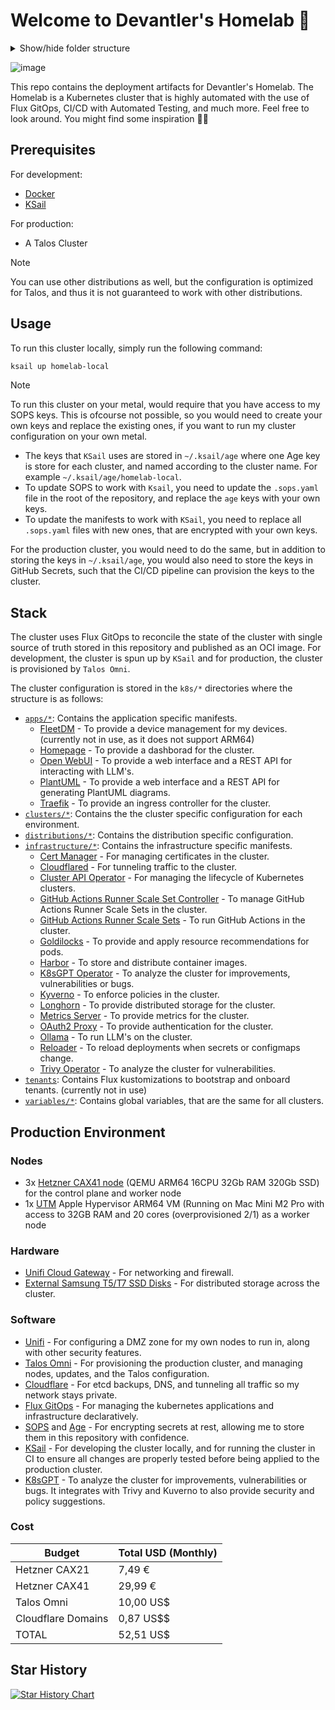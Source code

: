 # Welcome to Devantler's Homelab 🚀

<details>
  <summary>Show/hide folder structure</summary>

<!-- readme-tree start -->

```
.
├── .github
│   └── workflows
├── .vscode
├── k8s
│   ├── apps
│   │   ├── fleetdm
│   │   ├── homepage
│   │   ├── open-webui
│   │   └── plantuml
│   ├── clusters
│   │   ├── homelab-local
│   │   │   ├── components
│   │   │   ├── flux-system
│   │   │   └── variables
│   │   └── homelab-prod
│   │       ├── components
│   │       ├── flux-system
│   │       ├── infrastructure
│   │       │   ├── cilium
│   │       │   └── gha-runner-scale-sets
│   │       └── variables
│   ├── components
│   │   ├── flux-kustomization-post-build-variables-label
│   │   ├── flux-kustomization-sops-label
│   │   ├── helm-release-crds-label
│   │   └── helm-release-remediation-label
│   ├── custom-resources
│   │   ├── middlewares
│   │   │   ├── basic-auth
│   │   │   └── forward-auth
│   │   └── selfsigned-cluster-issuer
│   ├── distributions
│   │   ├── k3s
│   │   │   ├── components
│   │   │   └── variables
│   │   └── talos
│   │       ├── components
│   │       ├── infrastructure
│   │       │   ├── kubelet-serving-cert-approver
│   │       │   └── longhorn
│   │       └── variables
│   ├── infrastructure
│   │   ├── capi-operator
│   │   ├── cert-manager
│   │   ├── cloudflared
│   │   ├── gha-runner-scale-set-controller
│   │   ├── goldilocks
│   │   ├── harbor
│   │   ├── helm-charts-oci-proxy
│   │   ├── k8sgpt-operator
│   │   ├── kyverno
│   │   ├── metrics-server
│   │   ├── oauth2-proxy
│   │   ├── ollama
│   │   ├── reloader
│   │   ├── traefik
│   │   └── trivy-operator
│   ├── tenants
│   └── variables
└── talos
    ├── hetzner
    └── patches
        ├── cluster
        └── nodes

64 directories
```

<!-- readme-tree end -->

</details>

![image](https://github.com/user-attachments/assets/cc96e95c-4362-4432-9509-7f52c6c21636)

This repo contains the deployment artifacts for Devantler's Homelab. The Homelab is a Kubernetes cluster that is highly automated with the use of Flux GitOps, CI/CD with Automated Testing, and much more. Feel free to look around. You might find some inspiration 🙌🏻

## Prerequisites

For development:

- [Docker](https://docs.docker.com/get-docker/)
- [KSail](https://github.com/devantler/ksail)

For production:

- A Talos Cluster

> [!NOTE]
> You can use other distributions as well, but the configuration is optimized for Talos, and thus it is not guaranteed to work with other distributions.

## Usage

To run this cluster locally, simply run the following command:

```bash
ksail up homelab-local
```

> [!NOTE]
> To run this cluster on your metal, would require that you have access to my SOPS keys. This is ofcourse not possible, so you would need to create your own keys and replace the existing ones, if you want to run my cluster configuration on your own metal.
>
> - The keys that `KSail` uses are stored in `~/.ksail/age` where one Age key is store for each cluster, and named according to the cluster name. For example `~/.ksail/age/homelab-local`.
> - To update SOPS to work with `Ksail`, you need to update the `.sops.yaml` file in the root of the repository, and replace the `age` keys with your own keys.
> - To update the manifests to work with `KSail`, you need to replace all `.sops.yaml` files with new ones, that are encrypted with your own keys.
>
> For the production cluster, you would need to do the same, but in addition to storing the keys in `~/.ksail/age`, you would also need to store the keys in GitHub Secrets, such that the CI/CD pipeline can provision the keys to the cluster.

## Stack

The cluster uses Flux GitOps to reconcile the state of the cluster with single source of truth stored in this repository and published as an OCI image. For development, the cluster is spun up by `KSail` and for production, the cluster is provisioned by `Talos Omni`.

The cluster configuration is stored in the `k8s/*` directories where the structure is as follows:

- [`apps/*`](k8s/apps/README.md): Contains the application specific manifests.
  - [FleetDM](k8s/apps/fleetdm/README.md) - To provide a device management for my devices. (currently not in use, as it does not support ARM64)
  - [Homepage](k8s/apps/homepage/README.md) - To provide a dashborad for the cluster.
  - [Open WebUI](k8s/apps/open-webui/README.md) - To provide a web interface and a REST API for interacting with LLM's.
  - [PlantUML](k8s/infrastructure/plantuml/README.md) - To provide a web interface and a REST API for generating PlantUML diagrams.
  - [Traefik](k8s/infrastructure/traefik/README.md) - To provide an ingress controller for the cluster.
- [`clusters/*`](k8s/clusters/README.md): Contains the the cluster specific configuration for each environment.
- [`distributions/*`](k8s/distributions/README.md): Contains the distribution specific configuration.
- [`infrastructure/*`](k8s/infrastructure/README.md): Contains the infrastructure specific manifests.
  - [Cert Manager](k8s/infrastructure/cert-manager/README.md) - For managing certificates in the cluster.
  - [Cloudflared](k8s/infrastructure/cloudflared/README.md) - For tunneling traffic to the cluster.
  - [Cluster API Operator](k8s/infrastructure/capi-operator/README.md) - For managing the lifecycle of Kubernetes clusters.
  - [GitHub Actions Runner Scale Set Controller](k8s/infrastructure/gha-runner-scale-set-controller/README.md) - To manage GitHub Actions Runner Scale Sets in the cluster.
  - [GitHub Actions Runner Scale Sets](k8s/clusters/homelab-prod/infrastructure/gha-runner-scale-sets/README.md) - To run GitHub Actions in the cluster.
  - [Goldilocks](k8s/infrastructure/goldilocks/README.md) - To provide and apply resource recommendations for pods.
  - [Harbor](k8s/infrastructure/harbor/README.md) - To store and distribute container images.
  - [K8sGPT Operator](k8s/infrastructure/k8sgpt-operator/README.md) - To analyze the cluster for improvements, vulnerabilities or bugs.
  - [Kyverno](k8s/infrastructure/kyverno/README.md) - To enforce policies in the cluster.
  - [Longhorn](k8s/distributions/talos/infrastructure/longhorn/README.md) - To provide distributed storage for the cluster.
  - [Metrics Server](k8s/infrastructure/metrics-server/README.md) - To provide metrics for the cluster.
  - [OAuth2 Proxy](k8s/infrastructure/oauth2-proxy/README.md) - To provide authentication for the cluster.
  - [Ollama](k8s/infrastructure/ollama/README.md) - To run LLM's on the cluster.
  - [Reloader](k8s/infrastructure/reloader/README.md) - To reload deployments when secrets or configmaps change.
  - [Trivy Operator](k8s/infrastructure/trivy-operator/README.md) - To analyze the cluster for vulnerabilities.
- [`tenants`](k8s/tenants/README.md): Contains Flux kustomizations to bootstrap and onboard tenants. (currently not in use)
- [`variables/*`](k8s/variables/README.md): Contains global variables, that are the same for all clusters.

## Production Environment

### Nodes

- 3x [Hetzner CAX41 node](https://www.hetzner.com/cloud/) (QEMU ARM64 16CPU 32Gb RAM 320Gb SSD) for the control plane and worker node
- 1x [UTM](https://mac.getutm.app) Apple Hypervisor ARM64 VM (Running on Mac Mini M2 Pro with access to 32GB RAM and 20 cores (overprovisioned 2/1) as a worker node

### Hardware

- [Unifi Cloud Gateway](https://eu.store.ui.com/eu/en/pro/products/ucg-ultra) - For networking and firewall.
- [External Samsung T5/T7 SSD Disks](https://www.samsung.com/dk/memory-storage/portable-ssd/portable-ssd-t7-1tb-gray-mu-pc1t0t-ww/) - For distributed storage across the cluster.

### Software

- [Unifi](https://ui.com/) - For configuring a DMZ zone for my own nodes to run in, along with other security features.
- [Talos Omni](https://www.siderolabs.com/platform/saas-for-kubernetes/) - For provisioning the production cluster, and managing nodes, updates, and the Talos configuration.
- [Cloudflare](https://www.cloudflare.com) - For etcd backups, DNS, and tunneling all traffic so my network stays private.
- [Flux GitOps](https://fluxcd.io) - For managing the kubernetes applications and infrastructure declaratively.
- [SOPS](https://getsops.io) and [Age](https://github.com/FiloSottile/age) - For encrypting secrets at rest, allowing me to store them in this repository with confidence.
- [KSail](https://github.com/devantler/ksail) - For developing the cluster locally, and for running the cluster in CI to ensure all changes are properly tested before being applied to the production cluster.
- [K8sGPT](https://k8sgpt.ai) - To analyze the cluster for improvements, vulnerabilities or bugs. It integrates with Trivy and Kuverno to also provide security and policy suggestions.

### Cost

| Budget             | Total USD (Monthly) |
| ------------------ | ------------------- |
| Hetzner CAX21      | 7,49 €              |
| Hetzner CAX41      | 29,99 €             |
| Talos Omni         | 10,00 US$           |
| Cloudflare Domains | 0,87 US$$           |
| TOTAL              | 52,51 US$           |

## Star History

[![Star History Chart](https://api.star-history.com/svg?repos=devantler/homelab&type=Date)](https://star-history.com/#devantler/homelab&Date)
